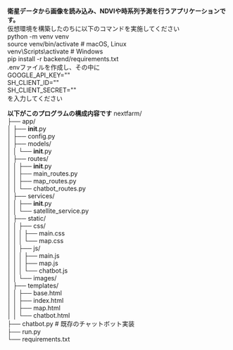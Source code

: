 **衛星データから画像を読み込み、NDVIや時系列予測を行うアプリケーションです。**<br>
仮想環境を構築したのちに以下のコマンドを実施してください<br>
python -m venv venv <br>
source venv/bin/activate # macOS, Linux <br>
venv\Scripts\activate # Windows <br>
pip install -r backend/requirements.txt <br>
.envファイルを作成し、その中に <br>
GOOGLE_API_KEY="" <br>
SH_CLIENT_ID="" <br>
SH_CLIENT_SECRET="" <br>
を入力してください

**以下がこのプログラムの構成内容です**
nextfarm/<br>
├── app/<br>
│   ├── __init__.py<br>
│   ├── config.py<br>
│   ├── models/<br>
│   │   └── __init__.py<br>
│   ├── routes/<br>
│   │   ├── __init__.py<br>
│   │   ├── main_routes.py<br>
│   │   ├── map_routes.py<br>
│   │   └── chatbot_routes.py<br>
│   ├── services/<br>
│   │   ├── __init__.py<br>
│   │   └── satellite_service.py<br>
│   ├── static/<br>
│   │   ├── css/<br>
│   │   │   ├── main.css<br>
│   │   │   └── map.css<br>
│   │   ├── js/<br>
│   │   │   ├── main.js<br>
│   │   │   ├── map.js<br>
│   │   │   └── chatbot.js<br>
│   │   └── images/<br>
│   ├── templates/<br>
│   │   ├── base.html<br>
│   │   ├── index.html<br>
│   │   ├── map.html<br>
│   │   └── chatbot.html<br>
├── chatbot.py  # 既存のチャットボット実装<br>
├── run.py<br>
└── requirements.txt<br>
